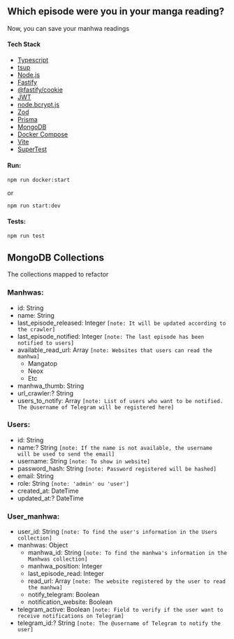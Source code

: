 ## Which episode were you in your manga reading?
Now, you can save your manhwa readings

#### Tech Stack
- [Typescript](https://www.typescriptlang.org/)
- [tsup](https://github.com/egoist/tsup)
- [Node.js](https://nodejs.org/en)
- [Fastify](https://www.fastify.io/)
- [@fastify/cookie](https://github.com/fastify/fastify-cookie)
- [JWT](https://jwt.io/)
- [node.bcrypt.js](https://github.com/kelektiv/node.bcrypt.js)
- [Zod](https://github.com/colinhacks/zod)
- [Prisma](https://www.prisma.io/)
- [MongoDB](https://www.mongodb.com/)
- [Docker Compose](https://docs.docker.com/compose/)
- [Vite](https://vitejs.dev/)
- [SuperTest](https://github.com/ladjs/supertest)

#### Run:
```
npm run docker:start
```
or
```
npm run start:dev
```


#### Tests:
```
npm run test
```

## MongoDB Collections
The collections mapped to refactor

### Manhwas:
  - id: String
  - name: String
  - last_episode_released: Integer `[note: It will be updated according to the crawler]`
  - last_episode_notified: Integer `[note: The last episode has been notified to users]`
  - available_read_url: Array `[note: Websites that users can read the manhwa]`
    - Mangatop
    - Neox
    - Etc
  - manhwa_thumb: String
  - url_crawler:? String
  - users_to_notify: Array `[note: List of users who want to be notified. The @username of Telegram will be registered here]`

### Users:
  - id: String
  - name:? String `[note: If the name is not available, the username will be used to send the email]`
  - username: String `[note: To show in website]`
  - password_hash: String `[note: Password registered will be hashed]`
  - email: String
  - role: String `[note: 'admin' ou 'user']`
  - created_at: DateTime
  - updated_at:? DateTime

### User_manhwa:
  - user_id: String `[note: To find the user's information in the Users collection]`
  - manhwas: Object
    - manhwa_id: String `[note: To find the manhwa's information in the Manhwas collection]`
    - manhwa_position: Integer
    - last_episode_read: Integer
    - read_url: Array `[note: The website registered by the user to read the manhwa]`
    - notify_telegram: Boolean
    - notification_website: Boolean
  - telegram_active: Boolean `[note: Field to verify if the user want to receive notifications on Telegram]`
  - telegram_id:? String `[note: The @username of Telegram to notify the user]`